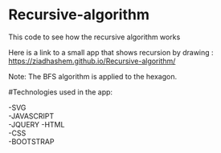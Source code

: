 # Recursive-algorithm
This code to see how the recursive algorithm works


Here is a link to a small app that shows recursion by drawing :
https://ziadhashem.github.io/Recursive-algorithm/


Note: The BFS algorithm is applied to the hexagon.


#Technologies used in the app:

-SVG   
-JAVASCRIPT  
-JQUERY
-HTML   
-CSS   
-BOOTSTRAP